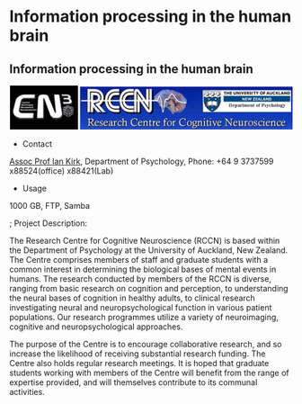 # Information processing in the human brain

## Information processing in the human brain

![Rccn.jpg](./attachments/Rccn.jpg)
- Contact

[Assoc Prof Ian Kirk](mailto:i.kirk@auckland.ac.nz), Department of Psychology, Phone: +64 9 3737599 x88524(office) x88421(Lab)
- Usage

1000 GB, FTP, Samba

; Project Description:

The Research Centre for Cognitive Neuroscience (RCCN) is based within the Department of Psychology at the University of Auckland, New Zealand. The Centre comprises members of staff and graduate students with a common interest in determining the biological bases of mental events in humans. The research conducted by members of the RCCN is diverse, ranging from basic research on cognition and perception, to understanding the neural bases of cognition in healthy adults, to clinical research investigating neural and neuropsychological function in various patient populations. Our research programmes utilize a variety of neuroimaging, cognitive and neuropsychological approaches. 

The purpose of the Centre is to encourage collaborative research, and so increase the likelihood of receiving substantial research funding. The Centre also holds regular research meetings. It is hoped that graduate students working with members of the Centre will benefit from the range of expertise provided, and will themselves contribute to its communal activities.
